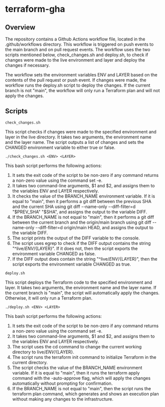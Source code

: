 # terraform-gha

## Overview

The repository contains a Github Actions workflow file, located in the .github/workflows directory. This workflow is triggered on push events to the main branch and on pull request events. The workflow uses the two scripts mentioned below, check_changes.sh and deploy.sh, to check if changes were made to the live environment and layer and deploy the changes if necessary.

The workflow sets the environment variables ENV and LAYER based on the contents of the pull request or push event. If changes were made, the workflow runs the deploy.sh script to deploy the changes. If the current branch is not "main", the workflow will only run a Terraform plan and will not apply the changes.

## Scripts

`check_changes.sh`

This script checks if changes were made to the specified environment and layer in the live directory. It takes two arguments, the environment name and the layer name. The script outputs a list of changes and sets the CHANGED environment variable to either true or false.

```
./check_changes.sh <ENV> <LAYER>
```

This bash script performs the following actions:
1. It sets the exit code of the script to be non-zero if any command returns a non-zero value using the command set -e.
2. It takes two command-line arguments, $1 and $2, and assigns them to the variables ENV and LAYER respectively.
3. It checks the value of the BRANCH_NAME environment variable. If it is equal to "main", then it performs a git diff between the previous SHA and the current SHA using git diff --name-only --diff-filter=d "$PREV_SHA" "$SHA", and assigns the output to the variable DIFF.
4. If the BRANCH_NAME is not equal to "main", then it performs a git diff between the current branch and the origin/main branch using git diff --name-only --diff-filter=d origin/main HEAD, and assigns the output to the variable DIFF.
5. The script prints the output of the DIFF variable to the console.
6. The script uses egrep to check if the DIFF output contains the string "^live/${ENV}/${LAYER}". If it does not, then the script exports the environment variable CHANGED as false.
7. If the DIFF output does contain the string "^live/${ENV}/${LAYER}", then the script exports the environment variable CHANGED as true.

`deploy.sh`

This script deploys the Terraform code to the specified environment and layer. It takes two arguments, the environment name and the layer name. If the current branch is "main", the script will automatically apply the changes. Otherwise, it will only run a Terraform plan.

```
./deploy.sh <ENV> <LAYER>
```

This bash script performs the following actions:
1. It sets the exit code of the script to be non-zero if any command returns a non-zero value using the command set -e.
2. It takes two command-line arguments, $1 and $2, and assigns them to the variables ENV and LAYER respectively.
3. The script uses the cd command to change the current working directory to live/${ENV}/${LAYER}.
4. The script runs the terraform init command to initialize Terraform in the current directory.
5. The script checks the value of the BRANCH_NAME environment variable. If it is equal to "main", then it runs the terraform apply command with the -auto-approve flag, which will apply the changes automatically without prompting for confirmation.
6. If the BRANCH_NAME is not equal to "main", then the script runs the terraform plan command, which generates and shows an execution plan without making any changes to the infrastructure.

